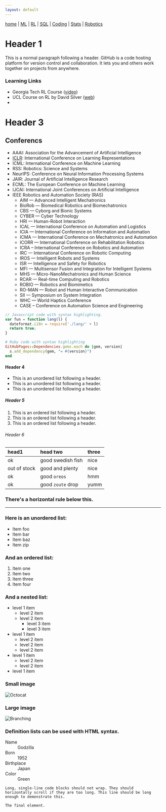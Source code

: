 ```yaml
---
layout: default
---
```

[home](./) | [ML](./ml.html) | [RL](./ml.html) | [SQL](./sql.html) | [Coding](./coding.html) | [Stats](./stats.html) | [Robotics](./robotics.html)

# Header 1

This is a normal paragraph following a header. GitHub is a code hosting platform for version control and collaboration. It lets you and others work together on projects from anywhere.

### Learning Links

- Georgia Tech RL Course ([video](https://www.youtube.com/playlist?list=PLFihX_3MLxS-xipfAZUwzAie7AWbJQ8k2))
- UCL Course on RL by David Silver ([web](http://www0.cs.ucl.ac.uk/staff/d.silver/web/Teaching.html))
- 





# Header 3


## Conferencs

- AAAI: Association for the Advancement of Artificial Intelligence
- [ICLR](https://iclr.cc/): International Conference on Learning Representations
- ICML: International Conference on Machine Learning
- RSS: Robotics: Science and Systems
- NeurIPS: Conference on Neural Information Processing Systems
- JAIR: Journal of Artificial Intelligence Research
- ECML: The European Conference on Machine Learning
- IJCAI: International Joint Conferences on Artificial Intelligence
- IEEE Robotics and Automation Society (RAS)
    -   AIM — Advanced Intelligent Mechatronics
    -   BioRob — Biomedical Robotics and Biomechatronics
    -   CBS — Cyborg and Bionic Systems
    -   CYBER — Cyber Technology
    -   HRI — Human-Robot Interaction
    -   ICAL — International Conference on Automation and Logistics
    -   ICIA — International Conference on Information and Automation
    -   ICMA — International Conference on Mechatronics and Automation
    -   ICORR — International Conference on Rehabilitation Robotics
    -   ICRA – International Conference on Robotics and Automation
    -   IRC —  International Conference on Robotic Computing
    -   IROS — Intelligent Robots and Systems
    -   ISR — Intelligence and Safety for Robotics
    -   MFI — Multisensor Fusion and Integration for Intelligent Systems
    -   MHS — Micro-NanoMechatronics and Human Science
    -   RCAR — Real-time Computing and Robotics
    -   ROBIO — Robotics and Biomimetics
    -   RO-MAN — Robot and Human Interactive Communication
    -   SII — Symposium on System Integration
    -   WHC — World Haptics Conference
    -   CASE – Conference on Automation Science and Engineering










```js
// Javascript code with syntax highlighting.
var fun = function lang(l) {
  dateformat.i18n = require('./lang/' + l)
  return true;
}
```

```ruby
# Ruby code with syntax highlighting
GitHubPages::Dependencies.gems.each do |gem, version|
  s.add_dependency(gem, "= #{version}")
end
```

#### Header 4

*   This is an unordered list following a header.
*   This is an unordered list following a header.
*   This is an unordered list following a header.

##### Header 5

1.  This is an ordered list following a header.
2.  This is an ordered list following a header.
3.  This is an ordered list following a header.

###### Header 6

| head1        | head two          | three |
|:-------------|:------------------|:------|
| ok           | good swedish fish | nice  |
| out of stock | good and plenty   | nice  |
| ok           | good `oreos`      | hmm   |
| ok           | good `zoute` drop | yumm  |

### There's a horizontal rule below this.

* * *

### Here is an unordered list:

*   Item foo
*   Item bar
*   Item baz
*   Item zip

### And an ordered list:

1.  Item one
1.  Item two
1.  Item three
1.  Item four

### And a nested list:

- level 1 item
  - level 2 item
  - level 2 item
    - level 3 item
    - level 3 item
- level 1 item
  - level 2 item
  - level 2 item
  - level 2 item
- level 1 item
  - level 2 item
  - level 2 item
- level 1 item

### Small image

![Octocat](https://github.githubassets.com/images/icons/emoji/octocat.png)

### Large image

![Branching](https://guides.github.com/activities/hello-world/branching.png)


### Definition lists can be used with HTML syntax.

<dl>
<dt>Name</dt>
<dd>Godzilla</dd>
<dt>Born</dt>
<dd>1952</dd>
<dt>Birthplace</dt>
<dd>Japan</dd>
<dt>Color</dt>
<dd>Green</dd>
</dl>

```
Long, single-line code blocks should not wrap. They should horizontally scroll if they are too long. This line should be long enough to demonstrate this.
```

```
The final element.
```
